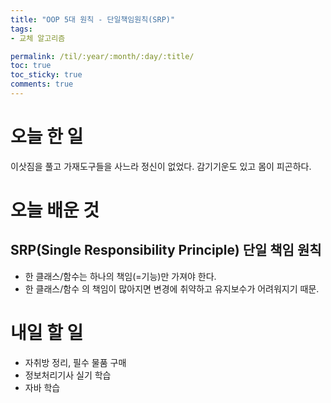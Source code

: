 ```yaml
---
title: "OOP 5대 원칙 - 단일책임원칙(SRP)"
tags:
- 교체 알고리즘

permalink: /til/:year/:month/:day/:title/
toc: true
toc_sticky: true
comments: true
---
```


# 오늘 한 일
이삿짐을 풀고 가재도구들을 사느라 정신이 없었다. 감기기운도 있고 몸이 피곤하다.

# 오늘 배운 것

## SRP(Single Responsibility Principle) 단일 책임 원칙
- 한 클래스/함수는 하나의 책임(=기능)만 가져야 한다.
- 한 클래스/함수 의 책임이 많아지면 변경에 취약하고 유지보수가 어려워지기 때문.


# 내일 할 일
- 자취방 정리, 필수 물품 구매
- 정보처리기사 실기 학습
- 자바 학습
